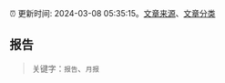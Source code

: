 :alarm_clock: 更新时间: 2024-03-08 05:35:15。[文章来源](/README.md)、[文章分类](/TAGS.md)

## 报告


> 关键字：`报告`、`月报`



